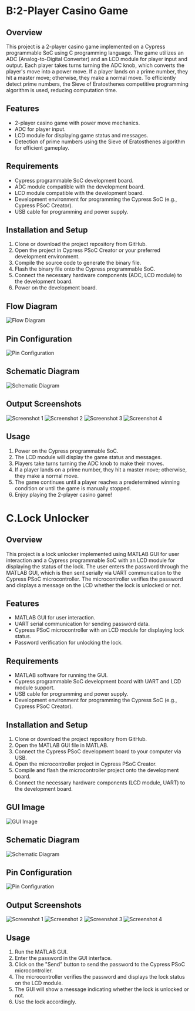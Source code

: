 # **B:2-Player Casino Game**
## **Overview**
This project is a 2-player casino game implemented on a Cypress programmable SoC using C programming language. The game utilizes an ADC (Analog-to-Digital Converter) and an LCD module for player input and output. Each player takes turns turning the ADC knob, which converts the player's move into a power move. If a player lands on a prime number, they hit a master move; otherwise, they make a normal move. To efficiently detect prime numbers, the Sieve of Eratosthenes competitive programming algorithm is used, reducing computation time. 

## **Features**
- 2-player casino game with power move mechanics.
- ADC for player input.
- LCD module for displaying game status and messages.
- Detection of prime numbers using the Sieve of Eratosthenes algorithm for efficient gameplay.

## **Requirements**
- Cypress programmable SoC development board.
- ADC module compatible with the development board.
- LCD module compatible with the development board.
- Development environment for programming the Cypress SoC (e.g., Cypress PSoC Creator).
- USB cable for programming and power supply.

## **Installation and Setup**
1. Clone or download the project repository from GitHub.
2. Open the project in Cypress PSoC Creator or your preferred development environment.
3. Compile the source code to generate the binary file.
4. Flash the binary file onto the Cypress programmable SoC.
5. Connect the necessary hardware components (ADC, LCD module) to the development board.
6. Power on the development board.

## **Flow Diagram**
![Flow Diagram](https://github.com/shantanu49001/EMB_PROJECTS_PSOC/blob/main/CYPRESS_PSOC_01CASINO/proj/flow.png)

<!-- Add space here for pin image -->

## **Pin Configuration**
![Pin Configuration](https://github.com/shantanu49001/EMB_PROJECTS_PSOC/blob/main/CYPRESS_PSOC_01CASINO/proj/PINS.png)

<!-- Add space here for schematic image -->

## **Schematic Diagram**
![Schematic Diagram](https://github.com/shantanu49001/EMB_PROJECTS_PSOC/blob/main/CYPRESS_PSOC_01CASINO/proj/Schematic.png)

<!-- Add space here for output images -->

## **Output Screenshots**
![Screenshot 1](https://github.com/shantanu49001/EMB_PROJECTS_PSOC/blob/main/CYPRESS_PSOC_01CASINO/proj/o1.jpg)
![Screenshot 2](https://github.com/shantanu49001/EMB_PROJECTS_PSOC/blob/main/CYPRESS_PSOC_01CASINO/proj/o2.jpg)
![Screenshot 3](https://github.com/shantanu49001/EMB_PROJECTS_PSOC/blob/main/CYPRESS_PSOC_01CASINO/proj/o3.jpg)
![Screenshot 4](https://github.com/shantanu49001/EMB_PROJECTS_PSOC/blob/main/CYPRESS_PSOC_01CASINO/proj/o4.jpg)

## **Usage**
1. Power on the Cypress programmable SoC.
2. The LCD module will display the game status and messages.
3. Players take turns turning the ADC knob to make their moves.
4. If a player lands on a prime number, they hit a master move; otherwise, they make a normal move.
5. The game continues until a player reaches a predetermined winning condition or until the game is manually stopped.
6. Enjoy playing the 2-player casino game!


# **C.Lock Unlocker**
## **Overview**
This project is a lock unlocker implemented using MATLAB GUI for user interaction and a Cypress programmable SoC with an LCD module for displaying the status of the lock. The user enters the password through the MATLAB GUI, which is then sent serially via UART communication to the Cypress PSoC microcontroller. The microcontroller verifies the password and displays a message on the LCD whether the lock is unlocked or not.

## **Features**
- MATLAB GUI for user interaction.
- UART serial communication for sending password data.
- Cypress PSoC microcontroller with an LCD module for displaying lock status.
- Password verification for unlocking the lock.

## **Requirements**
- MATLAB software for running the GUI.
- Cypress programmable SoC development board with UART and LCD module support.
- USB cable for programming and power supply.
- Development environment for programming the Cypress SoC (e.g., Cypress PSoC Creator).

## **Installation and Setup**
1. Clone or download the project repository from GitHub.
2. Open the MATLAB GUI file in MATLAB.
3. Connect the Cypress PSoC development board to your computer via USB.
4. Open the microcontroller project in Cypress PSoC Creator.
5. Compile and flash the microcontroller project onto the development board.
6. Connect the necessary hardware components (LCD module, UART) to the development board.

## **GUI Image**
![GUI Image](https://github.com/shantanu49001/EMB_PROJECTS_PSOC/blob/main/CYPRESS%2BPSOC_02_PASSWORD_KEEPER/gui1.png)

<!-- Add space here for schematic image -->

## **Schematic Diagram**
![Schematic Diagram](https://github.com/shantanu49001/EMB_PROJECTS_PSOC/blob/main/CYPRESS%2BPSOC_02_PASSWORD_KEEPER/Schematic.png)

<!-- Add space here for pin image -->

## **Pin Configuration**
![Pin Configuration](https://github.com/shantanu49001/EMB_PROJECTS_PSOC/blob/main/CYPRESS%2BPSOC_02_PASSWORD_KEEPER/pins%20(2).png)

<!-- Add space here for output images -->

## **Output Screenshots**
![Screenshot 1](https://github.com/shantanu49001/EMB_PROJECTS_PSOC/blob/main/CYPRESS%2BPSOC_02_PASSWORD_KEEPER/o1.jpg)
![Screenshot 2](https://github.com/shantanu49001/EMB_PROJECTS_PSOC/blob/main/CYPRESS%2BPSOC_02_PASSWORD_KEEPER/o2.jpg)
![Screenshot 3](https://github.com/shantanu49001/EMB_PROJECTS_PSOC/blob/main/CYPRESS%2BPSOC_02_PASSWORD_KEEPER/o3.jpg)
![Screenshot 4](https://github.com/shantanu49001/EMB_PROJECTS_PSOC/blob/main/CYPRESS%2BPSOC_02_PASSWORD_KEEPER/o4.jpg)

## **Usage**
1. Run the MATLAB GUI.
2. Enter the password in the GUI interface.
3. Click on the "Send" button to send the password to the Cypress PSoC microcontroller.
4. The microcontroller verifies the password and displays the lock status on the LCD module.
5. The GUI will show a message indicating whether the lock is unlocked or not.
6. Use the lock accordingly.

